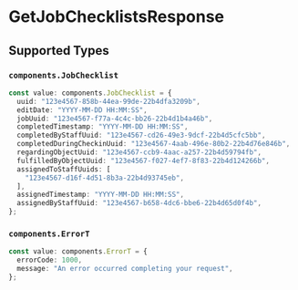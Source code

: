 # GetJobChecklistsResponse


## Supported Types

### `components.JobChecklist`

```typescript
const value: components.JobChecklist = {
  uuid: "123e4567-858b-44ea-99de-22b4dfa3209b",
  editDate: "YYYY-MM-DD HH:MM:SS",
  jobUuid: "123e4567-f77a-4c4c-bb26-22b4d1b4a46b",
  completedTimestamp: "YYYY-MM-DD HH:MM:SS",
  completedByStaffUuid: "123e4567-cd26-49e3-9dcf-22b4d5cfc5bb",
  completedDuringCheckinUuid: "123e4567-4aab-496e-80b2-22b4d76e846b",
  regardingObjectUuid: "123e4567-ccb9-4aac-a257-22b4d59794fb",
  fulfilledByObjectUuid: "123e4567-f027-4ef7-8f83-22b4d124266b",
  assignedToStaffUuids: [
    "123e4567-d16f-4d51-8b3a-22b4d93745eb",
  ],
  assignedTimestamp: "YYYY-MM-DD HH:MM:SS",
  assignedByStaffUuid: "123e4567-b658-4dc6-bbe6-22b4d65d0f4b",
};
```

### `components.ErrorT`

```typescript
const value: components.ErrorT = {
  errorCode: 1000,
  message: "An error occurred completing your request",
};
```

